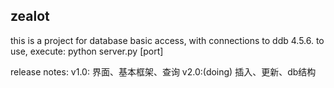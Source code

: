 ## zealot
this is a project for database basic access, with connections to ddb 4.5.6.
to use, execute: python server.py [port]

release notes:
v1.0: 界面、基本框架、查询
v2.0:(doing) 插入、更新、db结构
